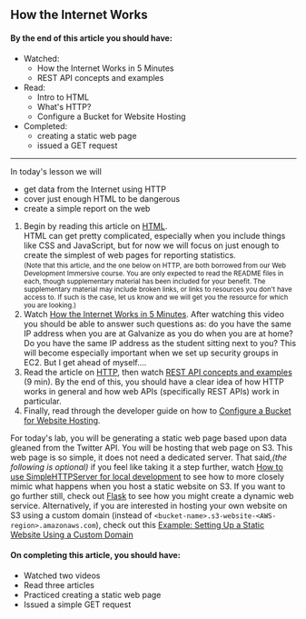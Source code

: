 How the Internet Works
----

#### By the end of this article you should have:

- Watched:
    - How the Internet Works in 5 Minutes
    - REST API concepts and examples
- Read:
    - Intro to HTML
    - What's HTTP?
    - Configure a Bucket for Website Hosting
- Completed:
    - creating a static web page
    - issued a GET request

---

In today's lesson we will

- get data from the Internet using HTTP
- cover just enough HTML to be dangerous
- create a simple report on the web

1. Begin by reading this article on [HTML](HTML/README.md).  
HTML can get pretty complicated, especially when you include things like CSS and JavaScript, but for now we will focus on just enough to create the simplest of web pages for reporting statistics.  
<small>(Note that this article, and the one below on HTTP, are both borrowed from our Web Development Immersive course. You are only expected to read the README files in each, though supplementary material has been included for your benefit. The supplementary material may include broken links, or links to resources you don't have access to. If such is the case, let us know and we will get you the resource for which you are looking.)</small>
2. Watch [How the Internet Works in 5 Minutes](https://www.youtube.com/watch?v=7_LPdttKXPc).
After watching this video you should be able to answer such questions as: do you have the same IP address when you are at Galvanize as you do when you are at home? Do you have the same IP address as the student sitting next to you? This will become especially important when we set up security groups in EC2. But I get ahead of myself....
3. Read the article on [HTTP](HTTP/README.md), then watch [REST API concepts and examples](https://www.youtube.com/watch?v=7YcW25PHnAA) (9 min). By the end of this, you should have a clear idea of how HTTP works in general and how web APIs (specifically REST APIs) work in particular.
4. Finally, read through the developer guide on how to [Configure a Bucket for Website Hosting](http://docs.aws.amazon.com/AmazonS3/latest/dev/HowDoIWebsiteConfiguration.html).

For today's lab, you will be generating a static web page based upon data gleaned from the Twitter API. You will be hosting that web page on S3. This web page is so simple, it does not need a dedicated server. That said,_(the following is optional)_ if you feel like taking it a step further, watch [How to use SimpleHTTPServer for local development](https://www.youtube.com/watch?v=O3DWY7Rak0s) to see how to more closely mimic what happens when you host a static website on S3. If you want to go further still, check out [Flask](http://flask.pocoo.org/)  to see how you might create a dynamic web service. Alternatively, if you are interested in hosting your own website on S3 using a custom domain (instead of `<bucket-name>.s3-website-<AWS-region>.amazonaws.com`), check out this [Example: Setting Up a Static Website Using a Custom Domain](http://docs.aws.amazon.com/AmazonS3/latest/dev/website-hosting-custom-domain-walkthrough.html)

#### On completing this article, you should have:

- Watched two videos
- Read three articles
- Practiced creating a static web page
- Issued a simple GET request
